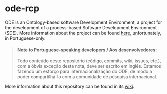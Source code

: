 ode-rcp
=======

ODE is an Ontology-based software Development Environment, a project for the development of a process-based Software Development Environment (SDE). More information about the project can be found [here](http://nemo.inf.ufes.br/en/projetoode), unfortunately, in Portuguese-only.

> #### Note to Portuguese-speaking developers / Aos desenvolvedores:
> 
> Todo conteúdo deste repositório (código, commits, wiki, issues, etc.), com a óbvia exceção desta nota, deve ser escrito em inglês. Estamos fazendo um esforço para internacionalização do ODE, de modo a poder compartilhá-lo com a comunidade de pesquisa internacional.

More information about this repository can be found in its [wiki](https://github.com/nemo-ufes/ode-rcp/wiki).
